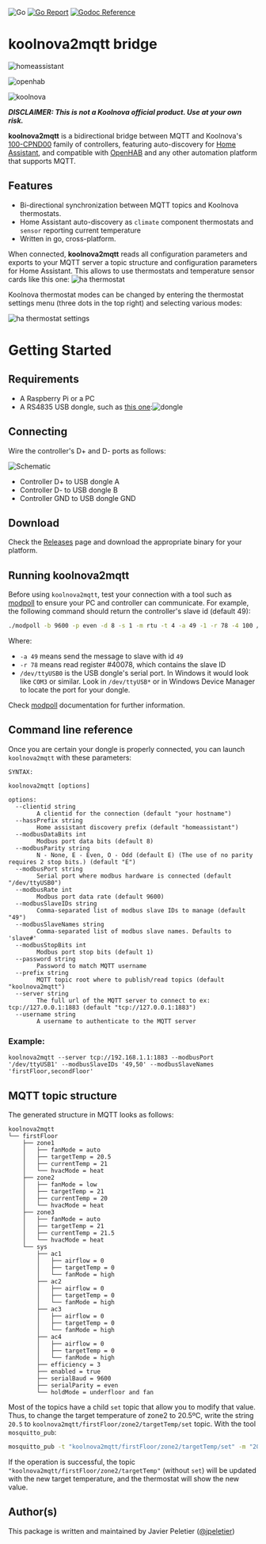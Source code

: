 ![Go](https://github.com/jpeletier/koolnova2mqtt/workflows/Go/badge.svg)
[![Go Report](https://goreportcard.com/badge/github.com/jpeletier/koolnova2mqtt)](https://goreportcard.com/report/github.com/jpeletier/koolnova2mqtt)
[![Godoc Reference](https://godoc.org/github.com/jpeletier/koolnova2mqtt?status.svg)](https://pkg.go.dev/github.com/jpeletier/koolnova2mqtt)

# koolnova2mqtt bridge

![homeassistant](gr/ha.png)

![openhab](gr/openhab.png)

![koolnova](gr/koolnova.png)

***DISCLAIMER: This is not a Koolnova official product. Use at your own risk.***

**koolnova2mqtt** is a bidirectional bridge between MQTT and Koolnova's [100-CPND00](https://koolnova.com/catalogo/novaplus-domotica-100-cpnd00/) family of controllers, featuring auto-discovery for [Home Assistant](https://www.home-assistant.io), and compatible with [OpenHAB](https://www.openhab.org/) and any other automation platform that supports MQTT.

## Features

* Bi-directional synchronization between MQTT topics and Koolnova thermostats.
* Home Assistant auto-discovery as `climate` component thermostats and `sensor` reporting current temperature
* Written in go, cross-platform.

When connected, **koolnova2mqtt** reads all configuration parameters and exports to your MQTT server a topic structure and configuration parameters for Home Assistant. This allows to use thermostats and temperature sensor cards like this one:
 ![ha thermostat](gr/ha-thermostat.png)

Koolnova thermostat modes can be changed by entering the thermostat settings menu (three dots in the top right) and selecting various modes:

![ha thermostat settings](gr/ha-thermostat-settings.png)

# Getting Started

## Requirements

* A Raspberry Pi or a PC 
* A RS4835 USB dongle, such as [this one](https://es.aliexpress.com/item/32978270588.html):![dongle](gr/dongle.png)

## Connecting

Wire the controller's D+ and D- ports as follows:

![Schematic](gr/schematic.png)

* Controller D+ to USB dongle A
* Controller D- to USB dongle B
* Controller GND to USB dongle GND

## Download

Check the [Releases](https://github.com/jpeletier/koolnova2mqtt/releases) page and download the appropriate binary for your platform.

## Running koolnova2mqtt

Before using `koolnova2mqtt`, test your connection with a tool such as [modpoll](https://www.modbusdriver.com/modpoll.html) to ensure your PC and controller can communicate. For example, the following command should return the controller's slave id (default 49):

```bash
./modpoll -b 9600 -p even -d 8 -s 1 -m rtu -t 4 -a 49 -1 -r 78 -4 100 /dev/ttyUSB0
```

Where:

* `-a 49` means send the message to slave with id `49`
* `-r 78` means read register #40078, which contains the slave ID
* `/dev/ttyUSB0` is the USB dongle's serial port. In Windows it would look like `COM3` or similar. Look in `/dev/ttyUSB*` or in Windows Device Manager to locate the port for your dongle.

Check [modpoll](https://www.modbusdriver.com/modpoll.html) documentation for further information.

## Command line reference
Once you are certain your dongle is properly connected, you can launch `koolnova2mqtt` with these parameters:

```
SYNTAX: 

koolnova2mqtt [options]

options:
  --clientid string
    	A clientid for the connection (default "your hostname")
  --hassPrefix string
    	Home assistant discovery prefix (default "homeassistant")
  --modbusDataBits int
    	Modbus port data bits (default 8)
  --modbusParity string
    	N - None, E - Even, O - Odd (default E) (The use of no parity requires 2 stop bits.) (default "E")
  --modbusPort string
    	Serial port where modbus hardware is connected (default "/dev/ttyUSB0")
  --modbusRate int
    	Modbus port data rate (default 9600)
  --modbusSlaveIDs string
    	Comma-separated list of modbus slave IDs to manage (default "49")
  --modbusSlaveNames string
    	Comma-separated list of modbus slave names. Defaults to 'slave#'
  --modbusStopBits int
    	Modbus port stop bits (default 1)
  --password string
    	Password to match MQTT username
  --prefix string
    	MQTT topic root where to publish/read topics (default "koolnova2mqtt")
  --server string
    	The full url of the MQTT server to connect to ex: tcp://127.0.0.1:1883 (default "tcp://127.0.0.1:1883")
  --username string
    	A username to authenticate to the MQTT server
```

### Example:

```
koolnova2mqtt --server tcp://192.168.1.1:1883 --modbusPort '/dev/ttyUSB1' --modbusSlaveIDs '49,50' --modbusSlaveNames 'firstFloor,secondFloor'
```

## MQTT topic structure

The generated structure in MQTT looks as follows:

```
koolnova2mqtt
└── firstFloor
    ├── zone1
    │   ├── fanMode = auto
    │   ├── targetTemp = 20.5
    │   ├── currentTemp = 21
    │   └── hvacMode = heat
    ├── zone2
    │   ├── fanMode = low
    │   ├── targetTemp = 21
    │   ├── currentTemp = 20
    │   └── hvacMode = heat
    ├── zone3
    │   ├── fanMode = auto
    │   ├── targetTemp = 21
    │   ├── currentTemp = 21.5
    │   └── hvacMode = heat
    └── sys
        ├── ac1
        │   ├── airflow = 0
        │   ├── targetTemp = 0
        │   └── fanMode = high
        ├── ac2
        │   ├── airflow = 0
        │   ├── targetTemp = 0
        │   └── fanMode = high
        ├── ac3
        │   ├── airflow = 0
        │   ├── targetTemp = 0
        │   └── fanMode = high
        ├── ac4
        │   ├── airflow = 0
        │   ├── targetTemp = 0
        │   └── fanMode = high
        ├── efficiency = 3
        ├── enabled = true
        ├── serialBaud = 9600
        ├── serialParity = even
        └── holdMode = underfloor and fan

```
Most of the topics have a child `set` topic that allow you to modify that value. Thus, to change the target temperature of zone2 to 20.5ºC, write the string `20.5` to `koolnova2mqtt/firstFloor/zone2/targetTemp/set` topic. With the tool `mosquitto_pub`:

```bash
mosquitto_pub -t "koolnova2mqtt/firstFloor/zone2/targetTemp/set" -m "20.5"
```

If the operation is successful, the topic `"koolnova2mqtt/firstFloor/zone2/targetTemp"` (without `set`) will be updated with the new target temperature, and the thermostat will show the new value.

## Author(s)

This package is written and maintained by Javier Peletier ([@jpeletier](https://github.com/jpeletier))